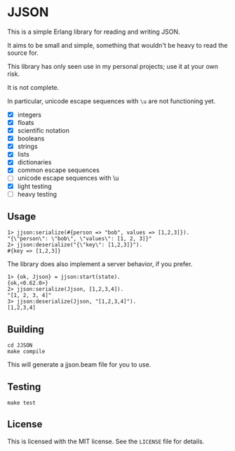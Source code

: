 # JJSON

This is a simple Erlang library for reading and writing JSON.

It aims to be small and simple, something that wouldn't be heavy to read the source for.

This library has only seen use in my personal projects; use it at your own risk.

It is not complete.

In particular, unicode escape sequences with `\u` are not functioning yet.

- [x] integers
- [x] floats
- [x] scientific notation
- [x] booleans
- [x] strings
- [x] lists
- [x] dictionaries
- [x] common escape sequences
- [ ] unicode escape sequences with \\u
- [x] light testing
- [ ] heavy testing

## Usage

    1> jjson:serialize(#{person => "bob", values => [1,2,3]}).
    "{\"person\": \"bob\", \"values\": [1, 2, 3]}"
    2> jjson:deserialize("{\"key\": [1,2,3]}").
    #{key => [1,2,3]}

The library does also implement a server behavior, if you prefer.

    1> {ok, Jjson} = jjson:start(state).
    {ok,<0.62.0>}
    2> jjson:serialize(Jjson, [1,2,3,4]).
    "[1, 2, 3, 4]"
    3> jjson:deserialize(Jjson, "[1,2,3,4]").
    [1,2,3,4]

## Building

    cd JJSON
    make compile

This will generate a jjson.beam file for you to use.

## Testing

    make test

## License

This is licensed with the MIT license.
See the `LICENSE` file for details.
